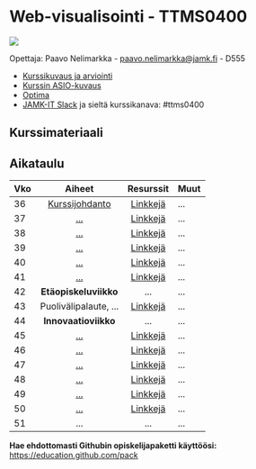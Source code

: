 # Web-visualisointi - TTMS0400

![](https://cdn.pixabay.com/photo/2017/06/16/07/26/under-construction-2408062_960_720.png)

Opettaja: Paavo Nelimarkka - paavo.nelimarkka@jamk.fi - D555

- [Kurssikuvaus ja arviointi](https://github.com/JAMK-IT/TTZC0100-johdatus-internet-teknologioihin/wiki/kurssikuvaus)
- [Kurssin ASIO-kuvaus](https://asio.jamk.fi/pls/asio/asio_ectskuv1.kurssin_ks?ktun=TTMS0400&knro=&noclose=%20&lan=f)
- [Optima](https://optima.jamk.fi/)
- [JAMK-IT Slack](https://jamk-it.slack.com) ja sieltä kurssikanava: #ttms0400

## Kurssimateriaali

## Aikataulu

| Vko | Aiheet | Resurssit | Muut |
|:--------|:----------:|:-----:|---------|
| 36 | [Kurssijohdanto]() | [Linkkejä]() | ... |
| 37 | [...]() | [Linkkejä]() | ... |
| 38 | [...]() | [Linkkejä]() | ... |
| 39 | [...]() | [Linkkejä]() | ... |
| 40 | [...]() | [Linkkejä]() | ... |
| 41 | [...]() | [Linkkejä]() | ... |
| 42 | **Etäopiskeluviikko** | ... | ... |
| 43 | Puolivälipalaute, ... | [Linkkejä]() | ... |
| 44 | **Innovaatioviikko** | ... | ... |
| 45 | [...]() | [Linkkejä]() | ... |
| 46 | [...]() | [Linkkejä]() | ... |
| 47 | [...]() | [Linkkejä]() | ... |
| 48 | [...]() | [Linkkejä]()| ... |
| 49 | [...]() | [Linkkejä]() | ... |
| 50 | [...]() | [Linkkejä]() | ... |
| 51 | ... | ... | ... |

**Hae ehdottomasti Githubin opiskelijapaketti käyttöösi:** https://education.github.com/pack
